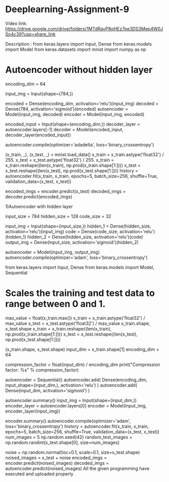 # Deeplearning-Assignment-9
Video link: https://drive.google.com/drive/folders/1MTdRavP8qHEz7pe3DS3Mep4W0JSo4c39?usp=share_link

Description : 
from keras.layers import Input, Dense
from keras.models import Model
from keras.datasets import mnist
import numpy as np

# Autoencoder without hidden layer

encoding_dim = 64

input_img = Input(shape=(784,))

encoded = Dense(encoding_dim, activation='relu')(input_img)
decoded = Dense(784, activation='sigmoid')(encoded)
autoencoder = Model(input_img, decoded)
encoder = Model(input_img, encoded)

encoded_input = Input(shape=(encoding_dim,))
decoder_layer = autoencoder.layers[-1]
decoder = Model(encoded_input, decoder_layer(encoded_input))

autoencoder.compile(optimizer='adadelta', loss='binary_crossentropy')

(x_train, _), (x_test, _) = mnist.load_data()
x_train = x_train.astype('float32') / 255.
x_test = x_test.astype('float32') / 255.
x_train = x_train.reshape((len(x_train), np.prod(x_train.shape[1:])))
x_test = x_test.reshape((len(x_test), np.prod(x_test.shape[1:])))
history = autoencoder.fit(x_train, x_train,
                epochs=5,
                batch_size=256,
                shuffle=True,
                validation_data=(x_test, x_test))

encoded_imgs = encoder.predict(x_test)
decoded_imgs = decoder.predict(encoded_imgs)

1)Autoencoder with hidden layer

input_size = 784
hidden_size = 128
code_size = 32

input_img = Input(shape=(input_size,))
hidden_1 = Dense(hidden_size, activation='relu')(input_img)
code = Dense(code_size, activation='relu')(hidden_1)
hidden_2 = Dense(hidden_size, activation='relu')(code)
output_img = Dense(input_size, activation='sigmoid')(hidden_2)

autoencoder = Model(input_img, output_img)
autoencoder.compile(optimizer='adam', loss='binary_crossentropy')

from keras.layers import Input, Dense
from keras.models import Model, Sequential

# Scales the training and test data to range between 0 and 1.
max_value = float(x_train.max())
x_train = x_train.astype('float32') / max_value
x_test = x_test.astype('float32') / max_value
x_train.shape, x_test.shape
x_train = x_train.reshape((len(x_train), np.prod(x_train.shape[1:])))
x_test = x_test.reshape((len(x_test), np.prod(x_test.shape[1:])))

(x_train.shape, x_test.shape)
input_dim = x_train.shape[1]
encoding_dim = 64

compression_factor = float(input_dim) / encoding_dim
print("Compression factor: %s" % compression_factor)

autoencoder = Sequential()
autoencoder.add(
    Dense(encoding_dim, input_shape=(input_dim,), activation='relu')
)
autoencoder.add(
    Dense(input_dim, activation='sigmoid')
)

autoencoder.summary()
input_img = Input(shape=(input_dim,))
encoder_layer = autoencoder.layers[0]
encoder = Model(input_img, encoder_layer(input_img))

encoder.summary()
autoencoder.compile(optimizer='adam', loss='binary_crossentropy')
history = autoencoder.fit(x_train, x_train,
                          epochs=5,
                          batch_size=256,
                          shuffle=True,
                          validation_data=(x_test, x_test))
num_images = 5
np.random.seed(42)
random_test_images = np.random.randint(x_test.shape[0], size=num_images)

noise = np.random.normal(loc=0.1, scale=0.1, size=x_test.shape)
noised_images = x_test + noise
encoded_imgs = encoder.predict(noised_images)
decoded_imgs = autoencoder.predict(noised_images)
All the given programming have executed and uploaded properly 
